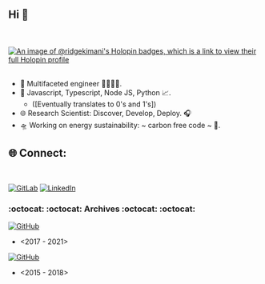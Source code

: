 ## Hi 👋
<br></br>
[![An image of @ridgekimani's Holopin badges, which is a link to view their full Holopin profile](https://holopin.me/ridgekimani)](https://holopin.io/@ridgekimani)
<br></br>
- 👀 Multifaceted engineer 👨‍🔬🔬🧬.
- 🌱 Javascript, Typescript, Node JS, Python 📈.
  - ([Eventually translates to 0's and 1's])
- 🌐 Research Scientist: Discover, Develop, Deploy. 🎧
- 🛸 Working on energy sustainability: ~ carbon free code ~ 🔋.


## 🌐 Connect:
</br>

[![GitLab](https://img.shields.io/badge/gitlab-%23181717.svg?style=for-the-badge&logo=gitlab&logoColor=white)](https://gitlab.com/ridgekimani)
[![LinkedIn](https://img.shields.io/badge/linkedin-%230077B5.svg?style=for-the-badge&logo=linkedin&logoColor=white)](https://linkedin.com/in/ridge-kimani)


### :octocat: :octocat: Archives :octocat: :octocat:
<a target="_blank" href="https://github.com/rnkimani?tab=overview&from=2020-12-01&to=2020-12-31">[![GitHub](https://img.shields.io/badge/rnkimani-%23121011.svg?style=for-the-badge&logo=github&logoColor=white)](https://github.com/rnkimani?tab=overview&from=2020-12-01&to=2020-12-31)</a>
- <2017 - 2021>

<a target="_blank" href="https://github.com/ridgekimani?tab=overview&from=2018-12-01&to=2018-12-3">[![GitHub](https://img.shields.io/badge/ridgekimani-%23121011.svg?style=for-the-badge&logo=github&logoColor=white)](https://github.com/ridgekimani?tab=overview&from=2018-12-01&to=2018-12-31)</a>
- <2015 - 2018>

